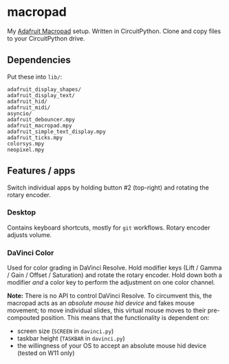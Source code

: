 # macropad
My [Adafruit Macropad](https://www.adafruit.com/product/5128) setup. Written in CircuitPython. Clone and copy files to your CircuitPython drive.

## Dependencies

Put these into `lib/`:

```
adafruit_display_shapes/
adafruit_display_text/
adafruit_hid/
adafruit_midi/
asyncio/
adafruit_debouncer.mpy
adafruit_macropad.mpy
adafruit_simple_text_display.mpy
adafruit_ticks.mpy
colorsys.mpy
neopixel.mpy
```

## Features / apps

Switch individual apps by holding button #2 (top-right) and rotating the rotary encoder.

### Desktop

Contains keyboard shortcuts, mostly for `git` workflows. Rotary encoder adjusts volume.

### DaVinci Color

Used for color grading in DaVinci Resolve. Hold modifier keys (Lift / Gamma / Gain / Offset / Saturation) and rotate the rotary encoder. Hold down both a modifier *and* a color key to perform the adjustment on one color channel.

**Note:** There is no API to control DaVinci Resolve. To circumvent this, the macropad acts as an *absolute mouse hid device* and fakes mouse movement; to move individual slides, this virtual mouse moves to their pre-compouted position. This means that the functionality is dependent on:

  - screen size (`SCREEN` in `davinci.py`)
  - taskbar height (`TASKBAR` in `davinci.py`)
  - the willingness of your OS to accept an absolute mouse hid device (tested on W11 only)

